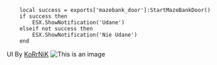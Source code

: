 ```
    local success = exports['mazebank_door']:StartMazeBankDoor()
    if success then
        ESX.ShowNotification('Udane')
    elseif not success then
        ESX.ShowNotification('Nie Udane')
    end
```
UI By [KoRrNiK](https://github.com/KoRrNiK)
![This is an image](https://cdn.discordapp.com/attachments/1037797491413893140/1042150622742450267/image.png)

